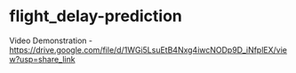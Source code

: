 # flight_delay-prediction

Video Demonstration - https://drive.google.com/file/d/1WGi5LsuEtB4Nxg4iwcNODp9D_iNfplEX/view?usp=share_link

